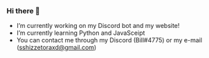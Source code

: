 ### Hi there 👋
- I’m currently working on my Discord bot and my website!
- I’m currently learning Python and JavaSceipt
- You can contact me through my Discord (Bill#4775) or my e-mail (sshizzetoraxd@gmail.com)

